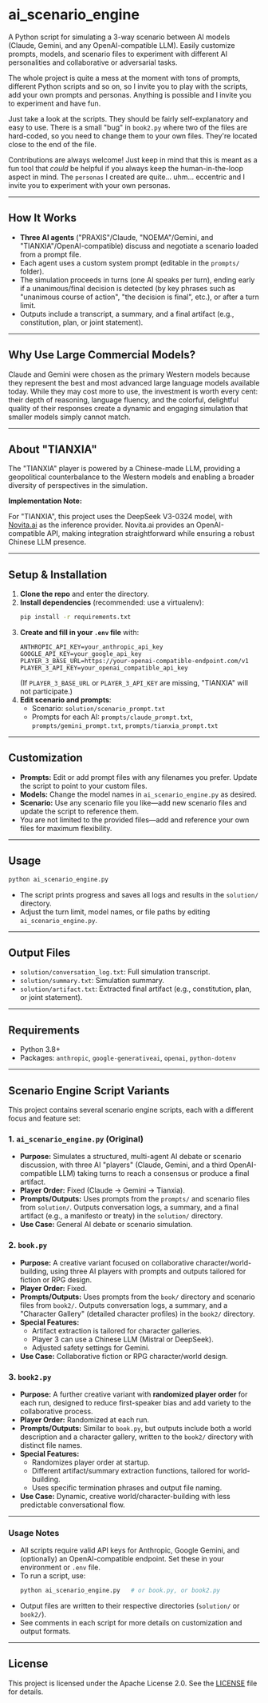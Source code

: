 # ai_scenario_engine

A Python script for simulating a 3-way scenario between AI models (Claude, Gemini, and any OpenAI-compatible LLM). Easily customize prompts, models, and scenario files to experiment with different AI personalities and collaborative or adversarial tasks.

The whole project is quite a mess at the moment with tons of prompts, different Python scripts and so on, so I invite you to play with the scripts, add your own prompts and personas. Anything is possible and I invite you to experiment and have fun.

Just take a look at the scripts. They should be fairly self-explanatory and easy to use.
There is a small "bug" in `book2.py` where two of the files are hard-coded, so you need to change them to your own files. They're located close to the end of the file.

Contributions are always welcome! Just keep in mind that this is meant as a fun tool that *could* be helpful if you always keep the human-in-the-loop aspect in mind. The `personas` I created are quite... uhm... eccentric and I invite you to experiment with your own personas.

---

## How It Works

- **Three AI agents** ("PRAXIS"/Claude, "NOEMA"/Gemini, and "TIANXIA"/OpenAI-compatible) discuss and negotiate a scenario loaded from a prompt file.
- Each agent uses a custom system prompt (editable in the `prompts/` folder).
- The simulation proceeds in turns (one AI speaks per turn), ending early if a unanimous/final decision is detected (by key phrases such as "unanimous course of action", "the decision is final", etc.), or after a turn limit.
- Outputs include a transcript, a summary, and a final artifact (e.g., constitution, plan, or joint statement).

---

## Why Use Large Commercial Models?

Claude and Gemini were chosen as the primary Western models because they represent the best and most advanced large language models available today. While they may cost more to use, the investment is worth every cent: their depth of reasoning, language fluency, and the colorful, delightful quality of their responses create a dynamic and engaging simulation that smaller models simply cannot match.

---

## About "TIANXIA"

The "TIANXIA" player is powered by a Chinese-made LLM, providing a geopolitical counterbalance to the Western models and enabling a broader diversity of perspectives in the simulation.

**Implementation Note:**

For "TIANXIA", this project uses the DeepSeek V3-0324 model, with [Novita.ai](https://novita.ai/?ref=yjg5nja&utm_source=affiliate) as the inference provider. Novita.ai provides an OpenAI-compatible API, making integration straightforward while ensuring a robust Chinese LLM presence.

---

## Setup & Installation

1. **Clone the repo** and enter the directory.
2. **Install dependencies** (recommended: use a virtualenv):
   ```bash
   pip install -r requirements.txt
   ```
3. **Create and fill in your `.env` file** with:
   ```
   ANTHROPIC_API_KEY=your_anthropic_api_key
   GOOGLE_API_KEY=your_google_api_key
   PLAYER_3_BASE_URL=https://your-openai-compatible-endpoint.com/v1
   PLAYER_3_API_KEY=your_openai_compatible_api_key
   ```
   (If `PLAYER_3_BASE_URL` or `PLAYER_3_API_KEY` are missing, "TIANXIA" will not participate.)
4. **Edit scenario and prompts**:
   - Scenario: `solution/scenario_prompt.txt`
   - Prompts for each AI: `prompts/claude_prompt.txt`, `prompts/gemini_prompt.txt`, `prompts/tianxia_prompt.txt`

---

## Customization

- **Prompts:** Edit or add prompt files with any filenames you prefer. Update the script to point to your custom files.
- **Models:** Change the model names in `ai_scenario_engine.py` as desired.
- **Scenario:** Use any scenario file you like—add new scenario files and update the script to reference them.
- You are not limited to the provided files—add and reference your own files for maximum flexibility.

---

## Usage

```bash
python ai_scenario_engine.py
```

- The script prints progress and saves all logs and results in the `solution/` directory.
- Adjust the turn limit, model names, or file paths by editing `ai_scenario_engine.py`.

---

## Output Files

- `solution/conversation_log.txt`: Full simulation transcript.
- `solution/summary.txt`: Simulation summary.
- `solution/artifact.txt`: Extracted final artifact (e.g., constitution, plan, or joint statement).

---

## Requirements

- Python 3.8+
- Packages: `anthropic`, `google-generativeai`, `openai`, `python-dotenv`

---

## Scenario Engine Script Variants

This project contains several scenario engine scripts, each with a different focus and feature set:

### 1. `ai_scenario_engine.py` (Original)
- **Purpose:** Simulates a structured, multi-agent AI debate or scenario discussion, with three AI "players" (Claude, Gemini, and a third OpenAI-compatible LLM) taking turns to reach a consensus or produce a final artifact.
- **Player Order:** Fixed (Claude → Gemini → Tianxia).
- **Prompts/Outputs:** Uses prompts from the `prompts/` and scenario files from `solution/`. Outputs conversation logs, a summary, and a final artifact (e.g., a manifesto or treaty) in the `solution/` directory.
- **Use Case:** General AI debate or scenario simulation.

### 2. `book.py`
- **Purpose:** A creative variant focused on collaborative character/world-building, using three AI players with prompts and outputs tailored for fiction or RPG design.
- **Player Order:** Fixed.
- **Prompts/Outputs:** Uses prompts from the `book/` directory and scenario files from `book2/`. Outputs conversation logs, a summary, and a "Character Gallery" (detailed character profiles) in the `book2/` directory.
- **Special Features:**
  - Artifact extraction is tailored for character galleries.
  - Player 3 can use a Chinese LLM (Mistral or DeepSeek).
  - Adjusted safety settings for Gemini.
- **Use Case:** Collaborative fiction or RPG character/world design.

### 3. `book2.py`
- **Purpose:** A further creative variant with **randomized player order** for each run, designed to reduce first-speaker bias and add variety to the collaborative process.
- **Player Order:** Randomized at each run.
- **Prompts/Outputs:** Similar to `book.py`, but outputs include both a world description and a character gallery, written to the `book2/` directory with distinct file names.
- **Special Features:**
  - Randomizes player order at startup.
  - Different artifact/summary extraction functions, tailored for world-building.
  - Uses specific termination phrases and output file naming.
- **Use Case:** Dynamic, creative world/character-building with less predictable conversational flow.

---

### Usage Notes
- All scripts require valid API keys for Anthropic, Google Gemini, and (optionally) an OpenAI-compatible endpoint. Set these in your environment or `.env` file.
- To run a script, use:
  ```bash
  python ai_scenario_engine.py   # or book.py, or book2.py
  ```
- Output files are written to their respective directories (`solution/` or `book2/`).
- See comments in each script for more details on customization and output formats.

---

## License

This project is licensed under the Apache License 2.0. See the [LICENSE](./LICENSE) file for details.